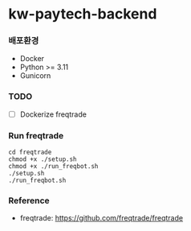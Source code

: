 # kw-paytech-backend

### 배포환경

* Docker
* Python >= 3.11
* Gunicorn

### TODO
* [ ] Dockerize freqtrade

### Run freqtrade

```
cd freqtrade
chmod +x ./setup.sh
chmod +x ./run_freqbot.sh
./setup.sh
./run_freqbot.sh
```



### Reference

* freqtrade: https://github.com/freqtrade/freqtrade
